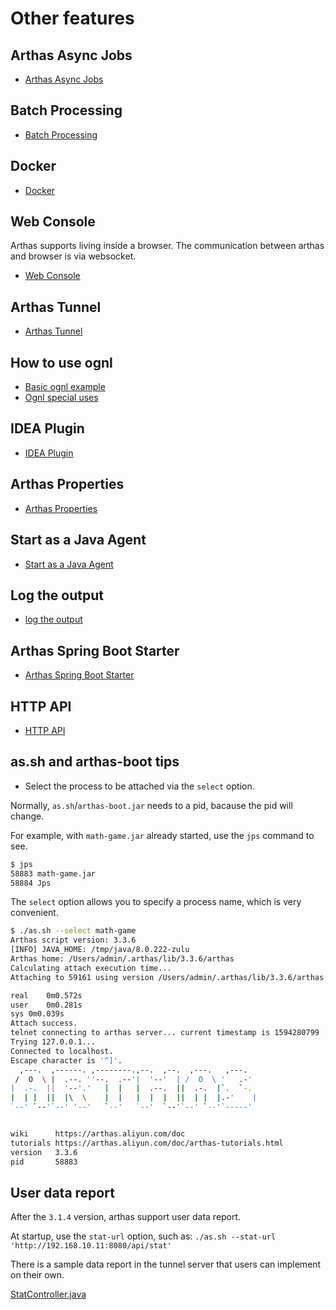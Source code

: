 # Other features

## Arthas Async Jobs

- [Arthas Async Jobs](async.md)

## Batch Processing

- [Batch Processing](batch-support.md)

## Docker

- [Docker](docker.md)

## Web Console

Arthas supports living inside a browser. The communication between arthas and browser is via websocket.

- [Web Console](web-console.md)

## Arthas Tunnel

- [Arthas Tunnel](tunnel.md)

## How to use ognl 

- [Basic ognl example](https://github.com/alibaba/arthas/issues/11)
- [Ognl special uses](https://github.com/alibaba/arthas/issues/71)

## IDEA Plugin

- [IDEA Plugin](idea-plugin.md)
## Arthas Properties

- [Arthas Properties](arthas-properties.md)

## Start as a Java Agent

- [Start as a Java Agent](agent.md)

## Log the output

- [log the output](save-log.md)

## Arthas Spring Boot Starter

- [Arthas Spring Boot Starter](spring-boot-starter.md)

## HTTP API

- [HTTP API](http-api.md)

## as.sh and arthas-boot tips

- Select the process to be attached via the `select` option.

Normally, `as.sh`/`arthas-boot.jar` needs to a pid, bacause the pid will change.

For example, with `math-game.jar` already started, use the `jps` command to see.

```bash
$ jps
58883 math-game.jar
58884 Jps
```

The `select` option allows you to specify a process name, which is very convenient.

```bash
$ ./as.sh --select math-game
Arthas script version: 3.3.6
[INFO] JAVA_HOME: /tmp/java/8.0.222-zulu
Arthas home: /Users/admin/.arthas/lib/3.3.6/arthas
Calculating attach execution time...
Attaching to 59161 using version /Users/admin/.arthas/lib/3.3.6/arthas...

real	0m0.572s
user	0m0.281s
sys	0m0.039s
Attach success.
telnet connecting to arthas server... current timestamp is 1594280799
Trying 127.0.0.1...
Connected to localhost.
Escape character is '^]'.
  ,---.  ,------. ,--------.,--.  ,--.  ,---.   ,---.
 /  O  \ |  .--. ''--.  .--'|  '--'  | /  O  \ '   .-'
|  .-.  ||  '--'.'   |  |   |  .--.  ||  .-.  |`.  `-.
|  | |  ||  |\  \    |  |   |  |  |  ||  | |  |.-'    |
`--' `--'`--' '--'   `--'   `--'  `--'`--' `--'`-----'


wiki      https://arthas.aliyun.com/doc
tutorials https://arthas.aliyun.com/doc/arthas-tutorials.html
version   3.3.6
pid       58883
```

## User data report

After the `3.1.4` version, arthas support user data report.

At startup, use the `stat-url` option, such as: `./as.sh --stat-url 'http://192.168.10.11:8080/api/stat'`

There is a sample data report in the tunnel server that users can implement on their own.

[StatController.java](https://github.com/alibaba/arthas/blob/master/tunnel-server/src/main/java/com/alibaba/arthas/tunnel/server/app/web/StatController.java)
